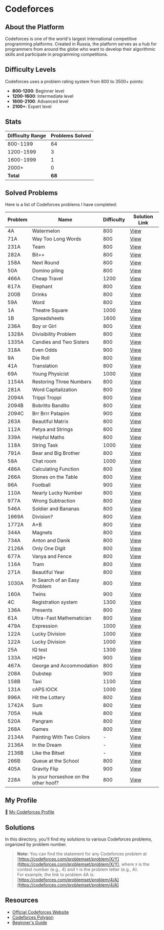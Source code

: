 # Codeforces

## About the Platform

Codeforces is one of the world's largest international competitive programming platforms. Created in Russia, the platform serves as a hub for programmers from around the globe who want to develop their algorithmic skills and participate in programming competitions.

## Difficulty Levels

Codeforces uses a problem rating system from 800 to 3500+ points:

- **800-1200**: Beginner level
- **1200-1600**: Intermediate level
- **1600-2100**: Advanced level
- **2100+**: Expert level

## Stats

| Difficulty Range | Problems Solved |
|:-----------------|:----------------|
| 800-1199         | 64              |
| 1200-1599        | 3               |
| 1600-1999        | 1               |
| 2000+            | 0               |
| **Total**        | **68**          |

## Solved Problems

Here is a list of Codeforces problems I have completed:

| Problem | Name                                 | Difficulty | Solution Link       |
|---------|--------------------------------------|------------|---------------------|
| 4A      | Watermelon                           | 800        | [View](./4A.cpp)    |
| 71A     | Way Too Long Words                   | 800        | [View](./71A.cpp)   |
| 231A    | Team                                 | 800        | [View](./231A.cpp)  |
| 282A    | Bit++                                | 800        | [View](./282A.cpp)  |
| 158A    | Next Round                           | 800        | [View](./158A.cpp)  |
| 50A     | Domino piling                        | 800        | [View](./50A.cpp)   |
| 466A    | Cheap Travel                         | 1200       | [View](./466A.cpp)  |
| 617A    | Elephant                             | 800        | [View](./617A.cpp)  |
| 200B    | Drinks                               | 800        | [View](./200B.cpp)  |
| 59A     | Word                                 | 800        | [View](./59A.cpp)   |
| 1A      | Theatre Square                       | 1000       | [View](./1A.cpp)    |
| 1B      | Spreadsheets                         | 1600       | [View](./1B.cpp)    |
| 236A    | Boy or Girl                          | 800        | [View](./236A.cpp)  |
| 1328A   | Divisibility Problem                 | 800        | [View](./1328A.cpp) |
| 1335A   | Candies and Two Sisters              | 800        | [View](./1335A.cpp) |
| 318A    | Even Odds                            | 900        | [View](./318A.cpp)  |
| 9A      | Die Roll                             | 800        | [View](./9A.cpp)    |
| 41A     | Translation                          | 800        | [View](./41A.cpp)   |
| 69A     | Young Physicist                      | 1000       | [View](./69A.cpp)   |
| 1154A   | Restoring Three Numbers              | 800        | [View](./1154A.cpp) |
| 281A    | Word Capitalization                  | 800        | [View](./281A.cpp)  |
| 2094A   | Trippi Troppi                        | 800        | [View](./2094A.cpp) |
| 2094B   | Bobritto Bandito                     | 800        | [View](./2094B.cpp) |
| 2094C   | Brr Brrr Patapim                     | 900        | [View](./2094C.cpp) |
| 263A    | Beautiful Matrix                     | 800        | [View](./263A.cpp)  |
| 112A    | Petya and Strings                    | 800        | [View](./112A.cpp)  |
| 339A    | Helpful Maths                        | 800        | [View](./339A.cpp)  |
| 118A    | String Task                          | 1000       | [View](./118A.cpp)  |
| 791A    | Bear and Big Brother                 | 800        | [View](./791A.cpp)  |
| 58A     | Chat room                            | 1000       | [View](./58A.cpp)   |
| 486A    | Calculating Function                 | 800        | [View](./486A.cpp)  |
| 266A    | Stones on the Table                  | 800        | [View](./266A.cpp)  |
| 96A     | Football                             | 900        | [View](./96A.cpp)   |
| 110A    | Nearly Lucky Number                  | 800        | [View](./110A.cpp)  |
| 977A    | Wrong Subtraction                    | 800        | [View](./977A.cpp)  |
| 546A    | Soldier and Bananas                  | 800        | [View](./546A.cpp)  |
| 1669A   | Division?                            | 800        | [View](./1669A.cpp) |
| 1772A   | A+B                                  | 800        | [View](./1772A.cpp) |
| 344A    | Magnets                              | 800        | [View](./344A.cpp)  |
| 734A    | Anton and Danik                      | 800        | [View](./734A.cpp)  |
| 2126A   | Only One Digit                       | 800        | [View](./2126A.cpp) |
| 677A    | Vanya and Fence                      | 800        | [View](./677A.cpp)  |
| 116A    | Tram                                 | 800        | [View](./116A.cpp)  |
| 271A    | Beautiful Year                       | 800        | [View](./271A.cpp)  |
| 1030A   | In Search of an Easy Problem         | 800        | [View](./1030A.cpp) |
| 160A    | Twins                                | 900        | [View](./160A.cpp)  |
| 4C      | Registration system                  | 1300       | [View](./4C.cpp)    |
| 136A    | Presents                             | 800        | [View](./136A.cpp)  |
| 61A     | Ultra-Fast Mathematician             | 800        | [View](./61A.cpp)   |
| 479A    | Expression                           | 1000       | [View](./479A.cpp)  |
| 122A    | Lucky Division                       | 1000       | [View](./122A.cpp)  |
| 122A    | Lucky Division                       | 1000       | [View](./122A.cpp)  |
| 25A     | IQ test                              | 1300       | [View](./25A.cpp)   |
| 133A    | HQ9+                                 | 900        | [View](./133A.cpp)  |
| 467A    | George and Accommodation             | 800        | [View](./467A.cpp)  |
| 208A    | Dubstep                              | 900        | [View](./208A.cpp)  |
| 158B    | Taxi                                 | 1100       | [View](./158B.cpp)  |
| 131A    | cAPS lOCK                            | 1000       | [View](./131A.cpp)  |
| 996A    | Hit the Lottery                      | 800        | [View](./996A.cpp)  |
| 1742A   | Sum                                  | 800        | [View](./1742A.cpp) |
| 705A    | Hulk                                 | 800        | [View](./705A.cpp)  |
| 520A    | Pangram                              | 800        | [View](./520A.cpp)  |
| 268A    | Games                                | 800        | [View](./268A.cpp)  |
| 2134A   | Painting With Two Colors             | -          | [View](./2134A.cpp) |
| 2136A   | In the Dream                         | -          | [View](./2136A.cpp) |
| 2136B   | Like the Bitset                      | -          | [View](./2136B.cpp) |
| 266B    | Queue at the School                  | 800        | [View](./266B.cpp)  |
| 405A    | Gravity Flip                         | 900        | [View](./405A.cpp)  |
| 228A    | Is your horseshoe on the other hoof? | 800        | [View](./228A.cpp)  |

## My Profile

🔗 [My Codeforces Profile](https://codeforces.com/profile/alwoodm)

## Solutions

In this directory, you'll find my solutions to various Codeforces problems, organized by problem number.

> **Note:** You can find the statement for any Codeforces problem at [https://codeforces.com/problemset/problem/X/Y](https://codeforces.com/problemset/problem/X/Y), where `X` is the contest number (e.g., 4) and `Y` is the problem letter (e.g., A).  
> For example, the link to problem 4A is: [https://codeforces.com/problemset/problem/4/A](https://codeforces.com/problemset/problem/4/A)

## Resources

- [Official Codeforces Website](https://codeforces.com/)
- [Codeforces Polygon](https://polygon.codeforces.com/)
- [Beginner's Guide](https://codeforces.com/blog/entry/23054)